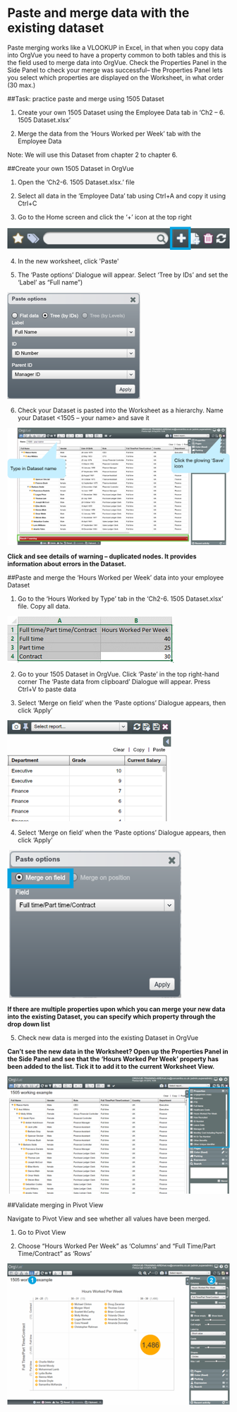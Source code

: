 # Paste and merge data with the existing dataset

Paste merging works like a VLOOKUP in Excel, in that when you copy data into OrgVue you need to have a property common to both tables and this is the field used to merge data into OrgVue.
Check the Properties Panel in the Side Panel to check your merge was successful– the Properties Panel lets you select which properties are displayed on the Worksheet, in what order (30 max.)  

##Task: practice paste and merge using 1505 Dataset

1. Create your own 1505 Dataset using the Employee Data tab in ‘Ch2 – 6. 1505 Dataset.xlsx’ 

2. Merge the data from the ‘Hours Worked per Week’ tab with the Employee Data

Note: We will use this Dataset from chapter 2 to chapter 6.

##Create your own 1505 Dataset in OrgVue
1. Open the ‘Ch2-6. 1505 Dataset.xlsx.’ file

2. Select all data in the ‘Employee Data’ tab using Ctrl+A and copy it using Ctrl+C

3. Go to the Home screen and click the ‘+’ icon at the top right

![](2-001.createdatasets.png)

4. In the new worksheet, click 'Paste'

5. The ‘Paste options’ Dialogue will appear. Select ‘Tree by IDs’ and set the ‘Label’ as “Full name”)

![](2-002.pasteoptions.png)

6. Check your Dataset is pasted into the Worksheet as a hierarchy. Name your Dataset <1505 – your name> and save it

![](2-003.namedataset.png)

**Click and see details of warning – duplicated nodes. It provides information about errors in the Dataset.**



##Paste and merge the ‘Hours Worked per Week’ data into your employee Dataset

1. Go to the ‘Hours Worked by Type’ tab in the ‘Ch2-6. 1505 Dataset.xlsx’ file. Copy all data.

![](2-004.copyhoursexcel.png)

2. Go to your 1505 Dataset in OrgVue. Click ‘Paste’ in the top right-hand corner
The ‘Paste data from clipboard’ Dialogue will appear. Press Ctrl+V to paste data



3. Select ‘Merge on field’ when the ‘Paste options’ Dialogue appears, then click ‘Apply’

![](2-005.pastehoursdata.png)

4. Select ‘Merge on field’ when the ‘Paste options’ Dialogue appears, then click ‘Apply’

![](2-006.pasteoptions.png)

**If there are multiple properties upon which you can merge your new data into the existing Dataset, you can specify which property through the drop down list**

5. Check new data is merged into the existing Dataset in OrgVue

**Can’t see the new data in the Worksheet?
Open up the Properties Panel in the Side Panel and see that the ‘Hours Worked Per Week’ property has been added to the list. Tick it to add it to the current Worksheet View.**

![](2-007.checkdatamerged.png)

##Validate merging in Pivot View

Navigate to Pivot View and see whether all values have been merged.

1. Go to Pivot View 

2. Choose “Hours Worked Per Week” as ‘Columns’ and “Full Time/Part Time/Contract” as ‘Rows’ 

![](2-008.mergeddatapivot.png)
















